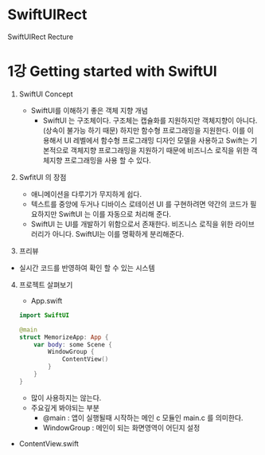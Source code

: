 # SwiftUIRect
SwiftUIRect Recture

1강 Getting started with SwiftUI
===========

1. SwiftUI Concept
   * SwiftUI를 이해하기 좋은 객체 지향 개념
      * SwiftUI 는 구조체이다. 구조체는 캡슐화를 지원하지만 객체지향이 아니다.(상속이 불가능 하기 때문) 하지만 함수형 프로그래밍을 지원한다. 이를 이용해서 UI 레벨에서 함수형 프로그래밍 디자인 모델을 사용하고 Swift는 기본적으로 객체지향 프로그래밍을 지원하기 때문에 비즈니스 로직을 위한 객체지향 프로그래밍을 사용 할 수 있다. 

2. SwfitUI 의 장점 
   * 애니메이션을 다루기가 무지하게 쉽다.
   * 텍스트를 중앙에 두거나 디바이스 로테이션 UI 를 구현하려면 약간의 코드가 필요하지만 SwiftUI 는 이를 자동으로 처리해 준다.
   * SwiftUI 는 UI를 개발하기 위함으로서 존재한다. 비즈니스 로직을 위한 라이브러리가 아니다. SwiftUI는 이를 명확하게 분리해준다.

3. 프리뷰
  * 실시간 코드를 반영하여 확인 할 수 있는 시스템

4. 프로젝트 살펴보기
   * App.swift

    ``` swift 
    import SwiftUI

    @main
    struct MemorizeApp: App {
        var body: some Scene {
            WindowGroup {
                ContentView()
            }
        }
    }
    ```
    * 많이 사용하지는 않는다.
    * 주요깊게 봐야되는 부분
      * @main : 앱이 실행될때 시작하는 메인 c 모듈인 main.c 를 의미한다.
      * WindowGroup : 메인이 되는 화면영역이 어딘지 설정

* ContentView.swift
``` swift 

```
